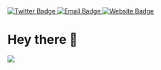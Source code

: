 

<div id="badges">
  <a href="https://twitter.com/floppydisk__">
    <img src="https://img.shields.io/badge/Twitter-blue?logo=twitter&logoColor=white&style=for-the-badge" alt="Twitter Badge"/>
  </a>
  <a href="mailto:floppydisk05@aol.com">
    <img src="https://img.shields.io/badge/Email-red?logo=minutemailer&logoColor=white&style=for-the-badge" alt="Email Badge"/>
  </a>
  <a href="https://diskfloppy.me/">
    <img src="https://img.shields.io/badge/Website-blue?logo=internet-explorer&logoColor=white&style=for-the-badge" alt="Website Badge"/>
  </a>
</div>
<img src="https://komarev.com/ghpvc/?username=floppydisk&style=flat-square&color=blue" alt=""/>
<h1>Hey there 👋</h1>
<img src="https://badge.stateful.com/floppydisk05/status.svg">
